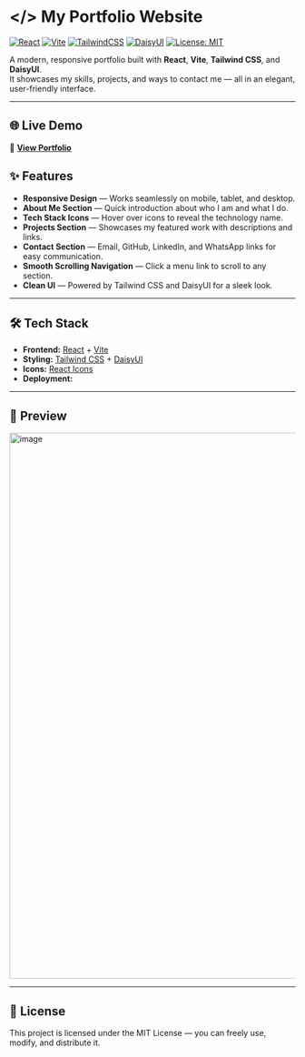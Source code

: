 # </> My Portfolio Website

[![React](https://img.shields.io/badge/React-20232A?style=for-the-badge&logo=react&logoColor=61DAFB)](https://react.dev/)
[![Vite](https://img.shields.io/badge/Vite-800080?style=for-the-badge&logo=vite&logoColor=white)](https://vite.dev/guide/)
[![TailwindCSS](https://img.shields.io/badge/TailwindCSS-38B2AC?style=for-the-badge&logo=tailwind-css&logoColor=white)](https://tailwindcss.com/)
[![DaisyUI](https://img.shields.io/badge/DaisyUI-5A0EF8?style=for-the-badge&logo=daisyui&logoColor=white)](https://daisyui.com/)
[![License: MIT](https://img.shields.io/badge/License-MIT-yellow.svg?style=for-the-badge)](LICENSE)

A modern, responsive portfolio built with **React**, **Vite**, **Tailwind CSS**, and **DaisyUI**.  
It showcases my skills, projects, and ways to contact me — all in an elegant, user-friendly interface.

---

## 🌐 Live Demo

🔗 **[View Portfolio](https://ephy-macharia.vercel.app/)**

## ✨ Features

- **Responsive Design** — Works seamlessly on mobile, tablet, and desktop.
- **About Me Section** — Quick introduction about who I am and what I do.
- **Tech Stack Icons** — Hover over icons to reveal the technology name.
- **Projects Section** — Showcases my featured work with descriptions and links.
- **Contact Section** — Email, GitHub, LinkedIn, and WhatsApp links for easy communication.
- **Smooth Scrolling Navigation** — Click a menu link to scroll to any section.
- **Clean UI** — Powered by Tailwind CSS and DaisyUI for a sleek look.

---

## 🛠 Tech Stack

- **Frontend:** [React](https://react.dev/) + [Vite](https://vitejs.dev/)
- **Styling:** [Tailwind CSS](https://tailwindcss.com/) + [DaisyUI](https://daisyui.com/)
- **Icons:** [React Icons](https://react-icons.github.io/react-icons/)
- **Deployment:**

---

## 📸 Preview
<img width="1884" height="960" alt="image" src="https://github.com/user-attachments/assets/0b674794-2d6d-4bf3-8149-745cada3a695" />

---

## 📄 License

This project is licensed under the MIT License — you can freely use, modify, and distribute it.
